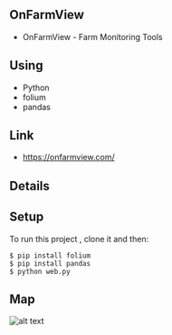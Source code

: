## OnFarmView
* OnFarmView - Farm Monitoring Tools


## Using
* Python
* folium
* pandas

## Link
* https://onfarmview.com/

## Details


## Setup
To run this project , clone it and then:
```
$ pip install folium
$ pip install pandas
$ python web.py
```

## Map
![alt text](https://github.com/thaitranphd/onfarm/blob/ab987ba21291e4ee3701fca37b9828b6c2467906/Capture.PNG)
